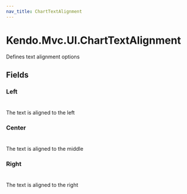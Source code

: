 ```yaml
---
nav_title: ChartTextAlignment
---
```


# Kendo.Mvc.UI.ChartTextAlignment
Defines text alignment options


## Fields


### Left
#
The text is aligned to the left

### Center
#
The text is aligned to the middle

### Right
#
The text is aligned to the right




